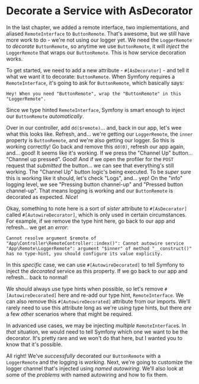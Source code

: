 # Decorate a Service with AsDecorator

In the last chapter, we added a remote interface, two implementations, and aliased `RemoteInterface` to `ButtonRemote`. That's awesome, but we still have more work to do - we're not using our logger yet. We need the `LoggerRemote` to *decorate* `ButtonRemote`, so anytime we use `ButtonRemote`, it will *inject* the `LoggerRemote` that wraps our `ButtonRemote`. This is how service decoration works.

To get started, we need to add a new attribute - `#[AsDecorator]` - and tell it what we want it to decorate: `ButtonRemote`. When Symfony requires a `RemoteInterface`, it's going to ask for `ButtonRemote`, which basically says:

`Hey! When you need "ButtonRemote", wrap the
"ButtonRemote" in this "LoggerRemote".`

Since we type hinted `RemoteInterface`, Symfony is smart enough to inject our `ButtonRemote` *automatically*.

Over in our controller, add `dd($remote)`... and, back in our app, let's wee what this looks like. Refresh, and... we're getting our `LoggerRemote`, the `inner` property is `ButtonRemote`, and we're also getting our logger. So this is working correctly! Go back and remove this `dd(0)`, refresh our app again, and... good! It seems like it's working. If we press the "Channel Up" button... "Channel up pressed". Good! And if we open the profiler for the `POST` request that *submitted* the button... we can see that everything's still working. The "Channel Up" button logic's being executed. To be *super* sure this is working like it should, let's check "Logs", and... yep! On the "info" logging level, we see "Pressing button channel-up" and "Pressed button channel-up". That means logging is working and our `ButtonRemote` is decorated as expected. *Nice*!

Okay, something to note here is a sort of *sister* attribute to `#[AsDecorator]` called `#[AutowireDecorator]`, which is only used in certain circumstances. For example, if we remove the type hint here, go back to our app and refresh... we get an *error*:

`Cannot resolve argument $remote of "App\Controller\RemoteController::index()": Cannot autowire service "App\Remote\LoggerRemote": argument "$inner" of method "__construct()" has no type-hint, you should configure its value explicity.`

In this *specific* case, we can use `#[AutowireDecorated]` to tell Symfony to inject the *decorated* service as this property. If we go back to our app and refresh... back to normal!

We should always use type hints when possible, so let's remove `#[AutowireDecorated]` here and re-add our type hint, `RemoteInterface`. We can also remove this `#[AutowireDecorated]` attribute from our imports. We'll rarely need to use this attribute long as we're using type hints, but there *are* a few *other* scenarios where that might be required.

In advanced use cases, we may be injecting *multiple* `RemoteInterface`s. In *that* situation, we would need to tell Symfony which one we want to be the decorator. It's pretty rare and we won't do that here, but I wanted you to know that it's possible.

All right! We've *successfully* decorated our `ButtonRemote` with a `LoggerRemote` and the logging is *working*. Next, we're going to customize the logger channel that's injected using *named autowiring*. We'll also look at some of the *problems* with named autowiring and how to fix them.
